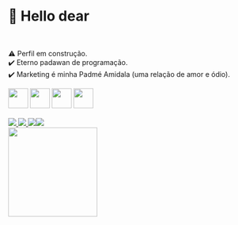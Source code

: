 <h1>🎯 Hello dear</h1> <br>

⚠️ Perfil em construção.<br>
✔️ Eterno padawan de programação.<br>
✔️ Marketing é minha Padmé Amidala (uma relação de amor e ódio).<br>

<div>
    <img width=40em src="https://cdn.jsdelivr.net/gh/devicons/devicon/icons/html5/html5-original-wordmark.svg" />
    <img width=40em src="https://cdn.jsdelivr.net/gh/devicons/devicon/icons/css3/css3-original-wordmark.svg" />
    <img width=40em src="https://cdn.jsdelivr.net/gh/devicons/devicon/icons/python/python-original-wordmark.svg" />
    <img width=40em src="https://cdn.jsdelivr.net/gh/devicons/devicon/icons/javascript/javascript-original.svg" />    
</div>

<br>

<div>
    <a href="https://wa.me5511998087813](https://api.whatsapp.com/send?phone=5511998087813)https://api.whatsapp.com/send?phone=5511998087813">
    <img src="https://img.shields.io/badge/WhatsApp-25D366?style=for-the-badge&logo=whatsapp&logoColor=white">
    </a>
    <a href="mailto:editordiegopaulo@gmail.com">
    <img src="https://img.shields.io/badge/Gmail-D14836?style=for-the-badge&logo=gmail&logoColor=white">
    </a>
    <a href="https://www.tiktok.com/@diegopaulotk147">
    <img src="https://git.io/streak-stats"><img src="https://streak-stats.demolab.com?user=&theme=dark&hide_border=true&border_radius=7&locale=pt_BR&date_format=j%2Fn%5B%2FY%5D">
    </a>
</div>

<div>
     <img height=180em src="https://streak-stats.demolab.com/?user=DiegoPauloTK147&theme=dark">
</div>





